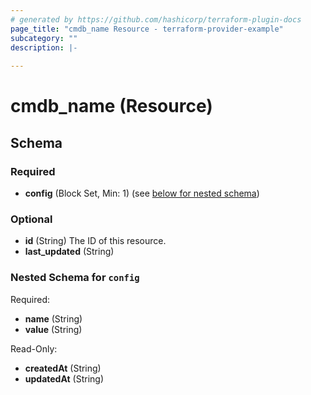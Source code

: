 ```yaml
---
# generated by https://github.com/hashicorp/terraform-plugin-docs
page_title: "cmdb_name Resource - terraform-provider-example"
subcategory: ""
description: |-
  
---
```


# cmdb_name (Resource)





<!-- schema generated by tfplugindocs -->
## Schema

### Required

- **config** (Block Set, Min: 1) (see [below for nested schema](#nestedblock--config))

### Optional

- **id** (String) The ID of this resource.
- **last_updated** (String)

<a id="nestedblock--config"></a>
### Nested Schema for `config`

Required:

- **name** (String)
- **value** (String)

Read-Only:

- **createdAt** (String)
- **updatedAt** (String)


